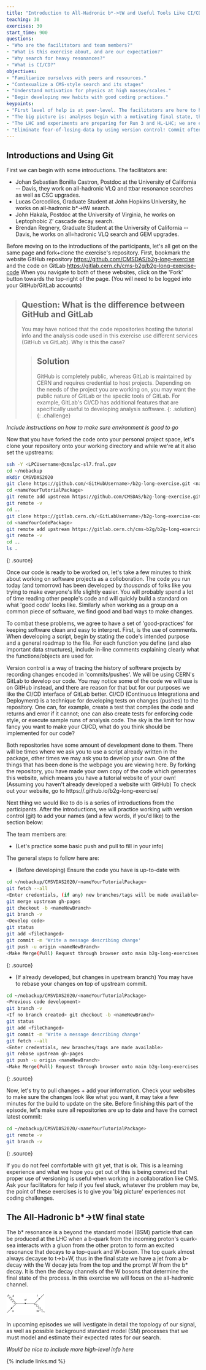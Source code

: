 ```yaml
---
title: "Introduction to All-Hadronic b*->tW and Useful Tools Like CI/CD"
teaching: 30
exercises: 30
start_time: 900
questions:
- "Who are the facilitators and team members?" 
- "What is this exercise about, and are our expectation?"
- "Why search for heavy resonances?"
- "What is CI/CD?" 
objectives:
- "Familiarize ourselves with peers and resources."
- "Contexualize a CMS-style search and its stages"
- "Understand motivation for physics at high masses/scales."
- "Begin developing new habits with good coding practices."
keypoints:
- "First level of help is at peer-level. The facilitators are here to help for any issues you are unsure about."
- "The big picture is: analyses begin with a motivating final state, then we optimize some selections to keep signal and reject background, finally we consider all systematic uncertainties associated with our selections and modeling in order to quantify the observations we make. Each stage of this process needs dedicated studies and may be performed individually or as a larger team."
- "The LHC and experiments are preparing for Run 3 and HL-LHC; we are exploring models that are motivated by exclusions/measurements made by Run 2 observations."
- "Eliminate fear-of-losing-data by using version control! Commit often, and document, document, document. Save yourself time later by setting CI/CD tests."
---
```

## Introductions and Using Git

First we can begin with some introductions. The facilitators are: 
- Johan Sebastian Bonilla Castron, Postdoc at the University of California -- Davis, they work on all-hadronic VLQ and ttbar resonance searches as well as CSC upgrades.
- Lucas Corcodilos, Graduate Student at John Hopkins University, he works on all-hadronic b*->tW search. 
- John Hakala, Postdoc at the University of Virginia, he works on Leptophobic Z’ cascade decay search.
- Brendan Regnery, Graduate Student at the University of California -- Davis, he works on all=hadronic VLQ search and GEM upgrades. 

Before moving on to the introductions of the participants, let's all get on the same page and fork+clone the exercise's repository. 
First, bookmark the website GitHub repository https://github.com/CMSDAS/b2g-long-exercise and the code on GitLab https://gitlab.cern.ch/cms-b2g/b2g-long-exercise-code
When you navigate to both of these websites, click on the 'Fork' button towards the top-right of the page. (You will need to be logged into your GitHub/GitLab accounts)

> ## Question: What is the difference between GitHub and GitLab
>
> You may have noticed that the code repositories hosting the tutorial info and the analysis code used in this exercise use different services (GitHub vs GitLab). Why is this the case?
>
> > ## Solution
> >
> > GitHub is completely public, whereas GitLab is maintained by CERN and requires credential to host projects. 
> > Depending on the needs of the project you are working on, you may want the public nature of GitLab or the speciic tools of GitLab.
> > For example, GitLab's CI/CD has additional features that are specifically useful to developing analysis software.
> {: .solution}
{: .challenge}

*Include instructions on how to make sure environment is good to go*

Now that you have forked the code onto your personal project space, let's clone your repository onto your working directory and while we're at it also set the upstreams:
~~~bash
ssh -Y <LPCUsername>@cmslpc-sl7.fnal.gov
cd ~/nobackup
mkdir CMSVDAS2020
git clone https://github.com/<GitHubUsername>/b2g-long-exercise.git <nameYourTutorialPackage>
cd <nameYourTutorialPackage>
git remote add upstream https://github.com/CMSDAS/b2g-long-exercise.git
git remote -v
cd ..
git clone https://gitlab.cern.ch/<GitLabUsername>/b2g-long-exercise-code.git <nameYourCodePackage>
cd <nameYourCodePackage>
git remote add upstream https://gitlab.cern.ch/cms-b2g/b2g-long-exercise-code.git
git remote -v
cd ..
ls .
~~~
{: .source}

Once our code is ready to be worked on, let's take a few minutes to think about working on software projects as a colloboration. The code you run today (and tomorrow) has been developed by *thousands* of folks like you trying to make everyone's life slightly easier. You will probably spend a lot of time reading other people's code and will quickly build a standard on what 'good code' looks like. Similarly when working as a group on a common piece of software, we find good and bad ways to make changes. 

To combat these problems, we agree to have a set of 'good-practices' for keeping software clean and easy to interpret. First, is the use of comments. When developing a script, begin by stating the code's intended purpose and a general roadmap to the file. For each function you define (and also important data structures), include in-line comments explaining clearly what the functions/objects are used for. 

Version control is a way of tracing the history of software projects by recording changes encoded in 'commits/pushes'. We will be using CERN's GitLab to develop our code. You may notice some of the code we will use is on GitHub instead, and there are reason for that but for our purposes we like the CI/CD interface of GitLab better. CI/CD (Continuous Integrationa and Deployment) is a technique for developing tests on changes (pushes) to the repository. One can, for example, create a test that compiles the code and returns and error if it cannot; one can also create tests for enforcing code style, or execute sample runs of analysis code. The sky is the limit for how fancy you want to make your CI/CD, what do you think should be implemented for our code?

Both repositories have some amount of development done to them. There will be times where we ask you to use a script already written in the package, other times we may ask you to develop your own. One of the things that has been done is the webpage you are viewing here. By forking the repository, you have made your own copy of the code which generates this website, which means you have a tutorial website of your own! (Assuming you haven't already developed a website with GitHub) To check out your website, go to https://<GitHubUsername>.github.io/b2g-long-exercise/
 
Next thing we would like to do is a series of introductions from the participants. After the introductions, we will practice working with version control (git) to add your names (and a few words, if you'd like) to the section below: 

The team members are:
- (Let's practice some basic push and pull to fill in your info)

The general steps to follow here are:
- (Before developing) Ensure the code you have is up-to-date with 
~~~bash
cd ~/nobackup/CMSVDAS2020/<nameYourTutorialPackage>
git fetch --all
<Enter credentials, (if any) new branches/tags will be made available>
git merge upstream gh-pages
git checkout -b <nameNewBranch>
git branch -v
<Develop code>
git status
git add <fileChanged>
git commit -m 'Write a message describing change'
git push -u origin <nameNewBranch>
<Make Merge(Pull) Request through browser onto main b2g-long-exercises repo>
~~~
{: .source}
- (If already developed, but changes in upstream branch) You may have to rebase your changes on top of upstream commit.
~~~bash
cd ~/nobackup/CMSVDAS2020/<nameYourTutorialPackage>
<Previous code development>
git branch -v
<If no branch created> git checkout -b <nameNewBranch>
git status
git add <fileChanged>
git commit -m 'Write a message describing change'
git fetch --all
<Enter credentials, new branches/tags are made available>
git rebase upstream gh-pages
git push -u origin <nameNewBranch>
<Make Merge(Pull) Request through browser onto main b2g-long-exercises repo>
~~~
{: .source}

Now, let's try to pull changes + add your information. Check your websites to make sure the changes look like what you want, it may take a few minutes for the build to update on the site. Before finishing this part of the episode, let's make sure all repositories are up to date and have the correct latest commit:
~~~bash
cd ~/nobackup/CMSVDAS2020/<nameYourTutorialPackage>
git remote -v
git branch -v
~~~
{: .source}

If you do not feel comfortable with git yet, that is ok. This is a learning experience and what we hope you get out of this is being conviced that proper use of versioning is useful when working in a collaboration like CMS. Ask your facilitators for help if you feel stuck, whatever the problem may be, the point of these exercises is to give you 'big picture' experiences not coding challenges.

## The All-Hadronic b*->tW final state
The b* resonance is a beyond the standard model (BSM) particle that can be produced at the LHC when a b-quark from the incoming proton's quark-sea interacts with a gluon from the other proton to form an excited resonance that decays to a top-quark and W-boson. The top quark almost always decayse to t->b+W, thus in the final state we have a jet from a b-decay with the W decay jets from the top and the prompt W from the b* decay. It is then the decay channels of the W bosons that determine the final state of the process. In this exercise we will focus on the all-hadronic channel.

<img src="../fig/bstarFeynman.png" alt="bstarFeynman" style="width:100px"> 

In upcoming episodes we will ivestigate in detail the topology of our signal, as well as possible background standard model (SM) processes that we must model and estimate their expected rates for our search.

*Would be nice to include more high-level info here*

{% include links.md %}

